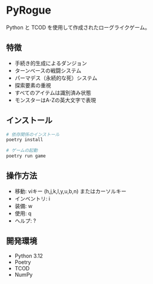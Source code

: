 # PyRogue

Python と TCOD を使用して作成されたローグライクゲーム。

## 特徴

- 手続き的生成によるダンジョン
- ターンベースの戦闘システム
- パーマデス（永続的な死）システム
- 探索要素の重視
- すべてのアイテムは識別済み状態
- モンスターはA-Zの英大文字で表現

## インストール

```bash
# 依存関係のインストール
poetry install

# ゲームの起動
poetry run game
```

## 操作方法

- 移動: viキー (h,j,k,l,y,u,b,n) またはカーソルキー
- インベントリ: i
- 装備: w
- 使用: q
- ヘルプ: ?

## 開発環境

- Python 3.12
- Poetry
- TCOD
- NumPy 